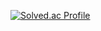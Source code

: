 [![Solved.ac Profile](http://mazassumnida.wtf/api/v2/generate_badge?boj=printer909)](https://solved.ac/printer909/)

